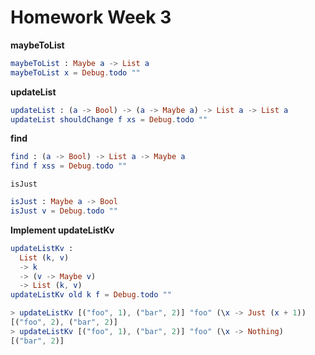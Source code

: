 # Homework Week 3

**maybeToList**

```elm
maybeToList : Maybe a -> List a
maybeToList x = Debug.todo ""
```

**updateList**

```elm
updateList : (a -> Bool) -> (a -> Maybe a) -> List a -> List a
updateList shouldChange f xs = Debug.todo ""
```

**find**

```elm
find : (a -> Bool) -> List a -> Maybe a
find f xss = Debug.todo ""
```

``isJust``

```elm
isJust : Maybe a -> Bool
isJust v = Debug.todo ""
```

**Implement updateListKv**

```elm
updateListKv :
  List (k, v)
  -> k
  -> (v -> Maybe v)
  -> List (k, v)
updateListKv old k f = Debug.todo ""

> updateListKv [("foo", 1), ("bar", 2)] "foo" (\x -> Just (x + 1))
[("foo", 2), ("bar", 2)]
> updateListKv [("foo", 1), ("bar", 2)] "foo" (\x -> Nothing)
[("bar", 2)]
```

